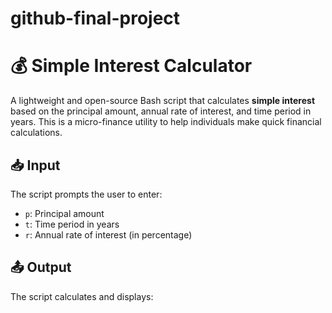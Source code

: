 # github-final-project

# 💰 Simple Interest Calculator

A lightweight and open-source Bash script that calculates **simple interest** based on the principal amount, annual rate of interest, and time period in years. This is a micro-finance utility to help individuals make quick financial calculations.

## 📥 Input

The script prompts the user to enter:
- `p`: Principal amount
- `t`: Time period in years
- `r`: Annual rate of interest (in percentage)

## 📤 Output

The script calculates and displays:
